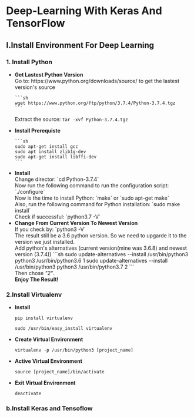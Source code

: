 # Deep-Learning With Keras And TensorFlow
<h2>I.Install Environment For Deep Learning </h2>
<h3>1. Install Python</h3>
<ul>
  <li><b>Get Lastest Python Version</b></li>
    Go to: https://www.python.org/downloads/source/ to get the lastest version's source
  
    ```sh
    wget https://www.python.org/ftp/python/3.7.4/Python-3.7.4.tgz
    ```
  Extract the source: `tar -xvf Python-3.7.4.tgz `
  <li><b>Install Prerequiste</b></li>
  
    ```sh
    sudo apt-get install gcc
    sudo apt install zlib1g-dev 
    sudo apt-get install libffi-dev
    ```
  <li><b>Install</b></li>
    Change director: `cd Python-3.7.4`
    </br>Now run the following command to run the configuration script: `./configure`
    </br>Now is the time to install Python: `make` or `sudo apt-get make`
    </br>Also, run the following command for Python installation: `sudo make install`
    </br>Check if successful:  `python3.7 -V`
  <li><b>Change From Current Version To Newest Version</b></li>
    If you check by: `python3 -V`
    </br>The result still be a 3.6 python version. So we need to upgarde it to the version we just installed.
    </br>Add python's alternatives (current version(mine was 3.6.8) and newest version (3.7.4))
    ```sh
    sudo update-alternatives --install /usr/bin/python3 python3 /usr/bin/python3.6 1
    sudo update-alternatives --install /usr/bin/python3 python3 /usr/bin/python3.7 2
    ```
  </br>Then chose <i>"2"</i>.
  </br><b>Enjoy The Result!</b>
</ul>

<h3>2.Install Virtualenv </h3>
<ul>
  <li><b>Install </b></li>
  
  `pip install virtualenv` 
  
  `sudo /usr/bin/easy_install virtualenv`
  <li><b>Create Virtual Environment </b></li>
  
`virtualenv -p /usr/bin/python3 [project_name]`
  <li><b>Active Virtual Environment </b></li>
  
`source [project_name]/bin/activate`
  <li><b>Exit Virtual Environment </b></li>
  
`deactivate`
</ul>
<h3>b.Install Keras and Tensoflow</h3>
